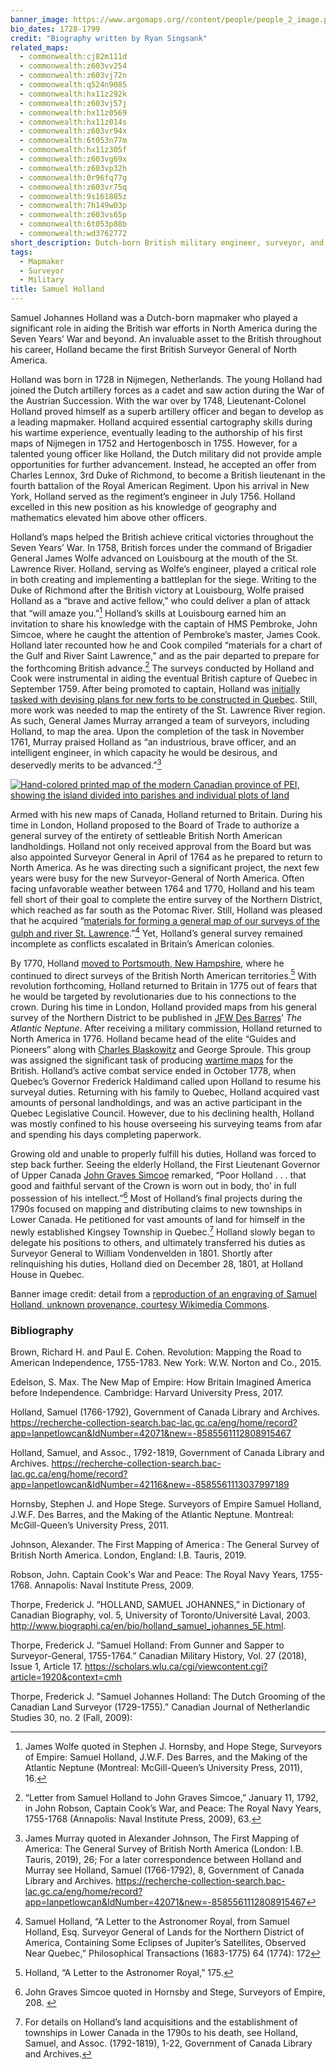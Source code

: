 ```yaml
---
banner_image: https://www.argomaps.org//content/people/people_2_image.png
bio_dates: 1728-1799
credit: "Biography written by Ryan Singsank"
related_maps:
  - commonwealth:cj82m111d
  - commonwealth:z603vv254
  - commonwealth:z603vj72n
  - commonwealth:q524n9085
  - commonwealth:hx11z292k
  - commonwealth:z603vj57j
  - commonwealth:hx11z0569
  - commonwealth:hx11z014s
  - commonwealth:z603vr94x
  - commonwealth:6t053n77m
  - commonwealth:hx11z305f
  - commonwealth:z603vg69x
  - commonwealth:z603vp32h
  - commonwealth:0r96fq77g
  - commonwealth:z603vr75q
  - commonwealth:9s161885z
  - commonwealth:7h149w03p
  - commonwealth:z603vs65p
  - commonwealth:6t053p88b
  - commonwealth:wd3762772
short_description: Dutch-born British military engineer, surveyor, and cartographer
tags:
  - Mapmaker
  - Surveyor
  - Military
title: Samuel Holland
---
```

Samuel Johannes Holland was a Dutch-born mapmaker who played a significant role in aiding the British war efforts in North America during the Seven Years’ War and beyond. An invaluable asset to the British throughout his career, Holland became the first British Surveyor General of North America. 

Holland was born in 1728 in Nijmegen, Netherlands. The young Holland had joined the Dutch artillery forces as a cadet and saw action during the War of the Austrian Succession. With the war over by 1748, Lieutenant-Colonel Holland proved himself as a superb artillery officer and began to develop as a leading mapmaker. Holland acquired essential cartography skills during his wartime experience, eventually leading to the authorship of his first maps of Nijmegen in 1752 and Hertogenbosch in 1755. However, for a talented young officer like Holland, the Dutch military did not provide ample opportunities for further advancement. Instead, he accepted an offer from Charles Lennox, 3rd Duke of Richmond, to become a British lieutenant in the fourth battalion of the Royal American Regiment. Upon his arrival in New York, Holland served as the regiment’s engineer in July 1756. Holland excelled in this new position as his knowledge of geography and mathematics elevated him above other officers.

Holland’s maps helped the British achieve critical victories throughout the Seven Years’ War. In 1758, British forces under the command of Brigadier General James Wolfe advanced on Louisbourg at the mouth of the St. Lawrence River. Holland, serving as Wolfe’s engineer, played a critical role in both creating and implementing a battleplan for the siege. Writing to the Duke of Richmond after the British victory at Louisbourg, Wolfe praised Holland as a “brave and active fellow,” who could deliver a plan of attack that “will amaze you.”[^1] Holland’s skills at Louisbourg earned him an invitation to share his knowledge with the captain of HMS Pembroke, John Simcoe, where he caught the attention of Pembroke’s master, James Cook.  Holland later recounted how he and Cook compiled “materials for a chart of the Gulf and River Saint Lawrence,” and as the pair departed to prepare for the forthcoming British advance.[^2] The surveys conducted by Holland and Cook were instrumental in aiding the eventual British capture of Quebec in September 1759. After being promoted to captain, Holland was [initially tasked with devising plans for new forts to be constructed in Quebec](/maps/commonwealth:7h149v43f). Still, more work was needed to map the entirety of the St. Lawrence River region. As such, General James Murray arranged a team of surveyors, including Holland, to map the area. Upon the completion of the task in November 1761, Murray praised Holland as “an industrious, brave officer, and an intelligent engineer, in which capacity he would be desirous, and deservedly merits to be advanced.”[^3]   

[![Hand-colored printed map of the modern Canadian province of PEI, showing the island divided into parishes and individual plots of land](https://iiif.digitalcommonwealth.org/iiif/2/commonwealth:6t053n78w/240,1040,8104,4069/900,/0/default.jpg "Deatil from Samuel Holland's 1775 \"A plan of the island of St. John\"")](/maps/commonwealth:6t053n77m/)

Armed with his new maps of Canada, Holland returned to Britain. During his time in London, Holland proposed to the Board of Trade to authorize a general survey of the entirety of settleable British North American landholdings. Holland not only received approval from the Board but was also appointed Surveyor General in April of 1764 as he prepared to return to North America. As he was directing such a significant project, the next few years were busy for the new Surveyor-General of North America. Often facing unfavorable weather between 1764 and 1770, Holland and his team fell short of their goal to complete the entire survey of the Northern District, which reached as far south as the Potomac River. Still, Holland was pleased that he acquired “[materials for forming a general map of our surveys of the gulph and river St. Lawrence](/maps/commonwealth:hx11z066j).”[^4] Yet, Holland’s general survey remained incomplete as conflicts escalated in Britain’s American colonies.

By 1770, Holland [moved to Portsmouth, New Hampshire](/maps/commonwealth:wd3762772), where he continued to direct surveys of the British North American territories.[^5] With revolution forthcoming, Holland returned to Britain in 1775 out of fears that he would be targeted by revolutionaries due to his connections to the crown. During his time in London, Holland provided maps from his general survey of the Northern District to be published in [JFW Des Barres](/people/joseph-frederick-wallet-desbarres)’ _The Atlantic Neptune_. After receiving a military commission, Holland returned to North America in 1776. Holland became head of the elite “Guides and Pioneers” along with [Charles Blaskowitz](/people/charles-blaskowitz) and George Sproule. This group was assigned the significant task of producing [wartime maps](/maps/commonwealth:9s161885z) for the British. Holland’s active combat service ended in October 1778, when Quebec’s Governor Frederick Haldimand called upon Holland to resume his surveyal duties. Returning with his family to Quebec, Holland acquired vast amounts of personal landholdings, and was an active participant in the Quebec Legislative Council. However, due to his declining health, Holland was mostly confined to his house overseeing his surveying teams from afar and spending his days completing paperwork.

Growing old and unable to properly fulfill his duties, Holland was forced to step back further. Seeing the elderly Holland, the First Lieutenant Governor of Upper Canada [John Graves Simcoe](/people/john-graves-simcoe) remarked, “Poor Holland . . . that good and faithful servant of the Crown is worn out in body, tho’ in full possession of his intellect.”[^6] Most of Holland’s final projects during the 1790s focused on mapping and distributing claims to new townships in Lower Canada. He petitioned for vast amounts of land for himself in the newly established Kingsey Township in Quebec.[^7] Holland slowly began to delegate his positions to others, and ultimately transferred his duties as Surveyor General to William Vondenvelden in 1801. Shortly after relinquishing his duties, Holland died on December 28, 1801, at Holland House in Quebec.

Banner image credit: detail from a [reproduction of an engraving of Samuel Holland, unknown provenance, courtesy Wikimedia Commons](https://commons.wikimedia.org/wiki/File:Samuel_Holland.jpg).

[^1]: James Wolfe quoted in Stephen J. Hornsby, and Hope Stege, Surveyors of Empire: Samuel Holland, J.W.F. Des Barres, and the Making of the Atlantic Neptune (Montreal: McGill-Queen’s University Press, 2011), 16.

[^2]: “Letter from Samuel Holland to John Graves Simcoe,” January 11, 1792, in John Robson, Captain Cook’s War, and Peace: The Royal Navy Years, 1755-1768 (Annapolis: Naval Institute Press, 2009), 63.

[^3]: James Murray quoted in Alexander Johnson, The First Mapping of America: The General Survey of British North America (London: I.B. Tauris, 2019), 26; For a later correspondence between Holland and Murray see Holland, Samuel (1766-1792), 8, Government of Canada Library and Archives. https://recherche-collection-search.bac-lac.gc.ca/eng/home/record?app=lanpetlowcan&IdNumber=42071&new=-8585561112808915467

[^4]: Samuel Holland, “A Letter to the Astronomer Royal, from Samuel Holland, Esq. Surveyor General of Lands for the Northern District of America, Containing Some Eclipses of Jupiter’s Satellites, Observed Near Quebec,” Philosophical Transactions (1683-1775) 64 (1774): 172

[^5]: Holland, “A Letter to the Astronomer Royal,” 175.

[^6]: John Graves Simcoe quoted in Hornsby and Stege, Surveyors of Empire, 208. 

[^7]: For details on Holland’s land acquisitions and the establishment of townships in Lower Canada in the 1790s to his death, see Holland, Samuel, and Assoc. (1792-1819), 1-22, Government of Canada Library and Archives.

### Bibliography

Brown, Richard H. and Paul E. Cohen. Revolution: Mapping the Road to American Independence, 1755-1783. New York: W.W. Norton and Co., 2015.

Edelson, S. Max. The New Map of Empire: How Britain Imagined America before Independence. Cambridge: Harvard University Press, 2017.

Holland, Samuel (1766-1792), Government of Canada Library and Archives. https://recherche-collection-search.bac-lac.gc.ca/eng/home/record?app=lanpetlowcan&IdNumber=42071&new=-8585561112808915467

Holland, Samuel, and Assoc., 1792-1819, Government of Canada Library and Archives. https://recherche-collection-search.bac-lac.gc.ca/eng/home/record?app=lanpetlowcan&IdNumber=42116&new=-8585561113037997189

Hornsby, Stephen J. and Hope Stege. Surveyors of Empire Samuel Holland, J.W.F. Des Barres, and the Making of the Atlantic Neptune. Montreal: McGill-Queen’s University Press, 2011.

Johnson, Alexander. The First Mapping of America : The General Survey of British North America. London, England: I.B. Tauris, 2019.

Robson, John. Captain Cook's War and Peace: The Royal Navy Years, 1755-1768. Annapolis: Naval Institute Press, 2009.

Thorpe, Frederick J. “HOLLAND, SAMUEL JOHANNES,” in Dictionary of Canadian Biography, vol. 5, University of Toronto/Université Laval, 2003. http://www.biographi.ca/en/bio/holland_samuel_johannes_5E.html.

Thorpe, Frederick J. “Samuel Holland: From Gunner and Sapper to Surveyor-General, 1755-1764.” Canadian Military History, Vol. 27 (2018), Issue 1, Article 17. https://scholars.wlu.ca/cgi/viewcontent.cgi?article=1920&context=cmh

Thorpe, Frederick J. "Samuel Johannes Holland: The Dutch Grooming of the Canadian Land Surveyor (1729-1755)." Canadian Journal of Netherlandic Studies 30, no. 2 (Fall, 2009):
